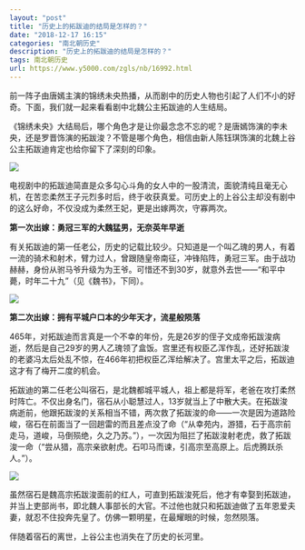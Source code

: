 ```yaml
---
layout: "post"
title: "历史上的拓跋迪的结局是怎样的？"
date: "2018-12-17 16:15"
categories: "南北朝历史"
description: "历史上的拓跋迪的结局是怎样的？"
tags: 南北朝历史
url: https://www.y5000.com/zgls/nb/16992.html
---
```






前一阵子由唐嫣主演的锦绣未央热播，从而剧中的历史人物也引起了人们不小的好奇。下面，我们就一起来看看剧中北魏公主拓跋迪的人生结局。

《锦绣未央》大结局后，哪个角色才是让你最念念不忘的呢？是唐嫣饰演的李未央，还是罗晋饰演的拓跋浚？不管是哪个角色，相信由新人陈钰琪饰演的北魏上谷公主拓跋迪肯定也给你留下了深刻的印象。

![](https://img.y5000.com/uploads/allimg/170315/0915125207-0.jpg)

电视剧中的拓跋迪简直是众多勾心斗角的女人中的一股清流，面貌清纯且毫无心机，在苦恋柔然王子元烈多时后，终于收获真爱。可历史上的上谷公主却没有剧中的这么好命，不仅没成为柔然王妃，更是出嫁两次，守寡两次。

**第一次出嫁：勇冠三军的大魏猛男，无奈英年早逝**

有关拓跋迪的第一任老公，历史的记载比较少。只知道是一个叫乙瑰的男人，有着一流的骑术和射术，臂力过人，曾跟随皇帝南征，冲锋陷阵，勇冠三军。由于战功赫赫，身份从驸马爷升级为为王爷。可惜还不到30岁，就意外去世——“和平中薨，时年二十九”（见《魏书》，下同）。

![](https://img.y5000.com/uploads/allimg/170315/09151252V-1.jpg)

**第二次出嫁：拥有平城户口本的少年天才，流星般陨落**

465年，对拓跋迪而言真是一个不幸的年份，先是26岁的侄子文成帝拓跋浚病逝，然后是自己29岁的男人乙瑰领了盒饭。宫里还有权臣乙浑作乱，还好拓跋浚的老婆冯太后处乱不惊，在466年初把权臣乙浑给解决了。宫里太平之后，拓跋迪这才有了梅开二度的机会。

拓跋迪的第二任老公叫宿石，是北魏都城平城人，祖上都是将军，老爸在攻打柔然时阵亡。不仅出身名门，宿石从小聪慧过人，13岁就当上了中散大夫。在拓跋浚病逝前，他跟拓跋浚的关系相当不错，两次救了拓跋浚的命——一次是因为道路险峻，宿石在前面当了一回趟雷的而且差点没了命（“从幸苑内，游猎，石于高宗前走马，道峻，马倒殒绝，久之乃苏。”），一次因为阻拦了拓跋浚射老虎，救了拓跋浚一命（“尝从猎，高宗亲欲射虎。石叩马而谏，引高宗至高原上。后虎腾跃杀人。”）。

![](https://img.y5000.com/uploads/allimg/170315/0915122402-2.jpg)

虽然宿石是魏高宗拓跋浚面前的红人，可直到拓跋浚死后，他才有幸娶到拓跋迪，并当上吏部尚书，即北魏人事部长的大官。不过他也就只和拓跋迪做了五年恩爱夫妻，就忍不住投奔先皇了。仿佛一颗明星，在最耀眼的时候，忽然陨落。

伴随着宿石的离世，上谷公主也消失在了历史的长河里。
